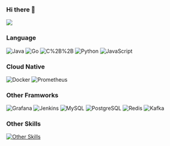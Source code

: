 ### Hi there 👋



<img src="https://github-readme-stats.vercel.app/api?username=Tptogiar&show_icons=true"/>

### Language

![Java](https://img.shields.io/badge/-Java-b0d3ff?style=flat&logoColor=14f3ff&logo=openjdk)
![Go](https://img.shields.io/badge/-Go-b0d3ff?style=flat&logoColor=14f3ff&logo=go)
![C%2B%2B](https://img.shields.io/badge/-C/C%2B%2B-b0d3ff?style=flat&logoColor=14f3ff&logo=cplusplus)
![Python](https://img.shields.io/badge/-Python-b0d3ff?style=flat&logoColor=14f3ff&logo=Python)
![JavaScript](https://img.shields.io/badge/-JavaScript-b0d3ff?style=flat&logoColor=14f3ff&logo=JavaScript)


### 


### Cloud Native

![Docker](https://img.shields.io/badge/-Docker-b0d3ff?style=flat&logoColor=14f3ff&logo=Docker)
![Prometheus](https://img.shields.io/badge/-Prometheus-b0d3ff?style=flat&logoColor=14f3ff&logo=Prometheus)


### Other Framworks

![Grafana](https://img.shields.io/badge/-Grafana-b0d3ff?style=flat&logoColor=14f3ff&logo=Grafana)
![Jenkins](https://img.shields.io/badge/-Jenkins-b0d3ff?style=flat&logoColor=14f3ff&logo=Jenkins)
![MySQL](https://img.shields.io/badge/-MySQL-b0d3ff?style=flat&logoColor=14f3ff&logo=MySQL)
![PostgreSQL](https://img.shields.io/badge/-PostgreSQL-b0d3ff?style=flat&logoColor=14f3ff&logo=PostgreSQL)
![Redis](https://img.shields.io/badge/-Redis-b0d3ff?style=flat&logoColor=14f3ff&logo=Redis)
![Kafka](https://img.shields.io/badge/-Apache%20Kafka-b0d3ff?style=flat&logoColor=14f3ff&logo=apachekafka)


### Other Skills

[![Other Skills](https://skillicons.dev/icons?i=vue,androidstudio,idea,git,github,linux,vim,blender&perline=10)](https://github.com/Tptogiar)











<!--
**Tptogiar/Tptogiar** is a ✨ _special_ ✨ repository because its `README.md` (this file) appears on your GitHub profile.

Here are some ideas to get you started:

- 🔭 I’m currently working on ...
- 🌱 I’m currently learning ...
- 👯 I’m looking to collaborate on ...
- 🤔 I’m looking for help with ...
- 💬 Ask me about ...
- 📫 How to reach me: ...
- 😄 Pronouns: ...
- ⚡ Fun fact: ...
-->

